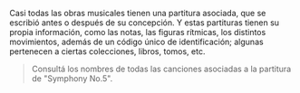 Casi todas las obras musicales tienen una partitura asociada, que se escribió antes o después de su concepción. Y estas partituras tienen su propia información, como las notas, las figuras rítmicas, los distintos movimientos, además de un código único de identificación; algunas pertenecen a ciertas colecciones, libros, tomos, etc. 

<div
  class='mu-sql-table'
  data-name='canciones'
  data-columns='[{"name": "id_cancion", "pk": true}, "nombre_cancion", {"name": "id_partitura", "fk": true}]'
  data-rows='[
    [1, "La quinta sinfonía", 3], 
    [2, "Claro de luna", 2],
    [3, "Para Elisa", 1]
  ]'>
</div>

<div
  class='mu-sql-table'
  data-name='partituras'
  data-columns='[{"name": "id_partitura", "pk": true}, "codigo_opus", "titulo", "compositor"]'
  data-rows='[
    [1, "WoO 59", "Für Elise", "Ludwig van Beethoven"],
    [2, "Op. 27, No.2", "Piano Sonata No.14", "Ludwig van Beethoven"],
    [3, "Op.67", "Symphony No.5", "Ludwig van Beethoven"]
  ]'>
</div>

> Consultá los nombres de todas las canciones asociadas a la partitura de "Symphony No.5".
